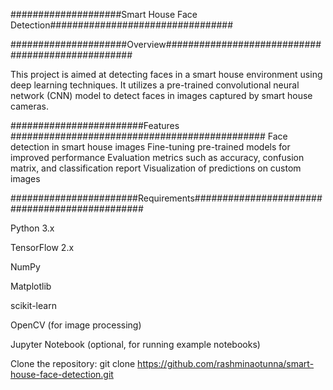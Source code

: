 ####################Smart House Face Detection#################################

#####################Overview##################################################

This project is aimed at detecting faces in a smart house environment using deep learning techniques.
It utilizes a pre-trained convolutional neural network (CNN) model to detect faces in images captured by smart house cameras.

########################Features ##############################################
Face detection in smart house images Fine-tuning pre-trained models for improved performance Evaluation metrics such as accuracy, confusion matrix, and classification report Visualization of predictions on custom images

#######################Requirements###############################################

Python 3.x 

TensorFlow 2.x

NumPy 

Matplotlib 

scikit-learn 

OpenCV (for image processing) 

Jupyter Notebook (optional, for running example notebooks)

Clone the repository: git clone https://github.com/rashminaotunna/smart-house-face-detection.git
